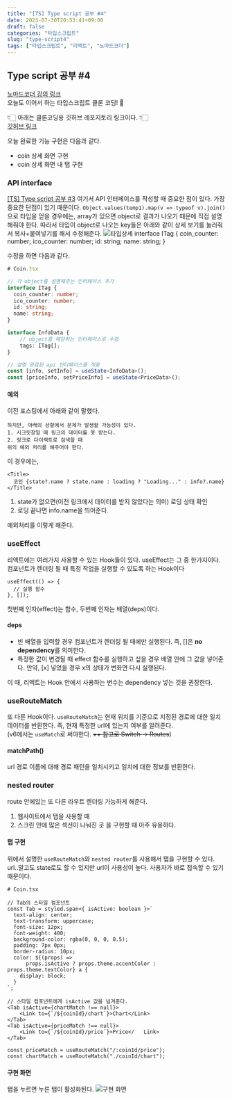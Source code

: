 ```yaml
---
title: "[TS] Type script 공부 #4"
date: 2023-07-30T20:53:41+09:00
draft: false
categories: "타입스크립트"
slug: "type-script4"
tags: ["타입스크립트", "리액트", "노마드코더"]
---
```


## Type script 공부 #4

[노마드코더 강의 링크](https://nomadcoders.co/react-masterclass/lobby)
<br>
오늘도 이어서 하는 타입스크립트 클론 코딩! 🐜

👇🏻 아래는 클론코딩용 깃허브 레포지토리 링크이다. 👇🏻<br>
[깃허브 링크](https://github.com/kimdaye77/crypto-tracker)

오늘 완료한 기능 구현은 다음과 같다.

- coin 상세 화면 구현
- coin 상세 화면 내 탭 구현

### API interface

[[TS] Type script 공부 #3](https://kimdaye77.github.io/posts/types-cript/type-script3/#type-%EC%A0%95%EB%B3%B4-%EC%83%9D%EC%84%B1) 여기서 API 인터페이스를 작성할 때 중요한 점이 있다. 가장 중요한 단점이 있기 때문이다.
`Object.values(temp1).map(v => typeof v).join()`으로 타입을 얻을 경우에는, array가 있으면 object로 결과가 나오기 때문에 직접 설명해줘야 한다.
따라서 타입이 object로 나오는 key들은 아래와 같이 상세 보기를 눌러줘서 복사+붙여넣기를 해서 수정해준다.
![타입상세](img/typescript4-1.png)
interface ITag {
coin_counter: number;
ico_counter: number;
id: string;
name: string;
}

수정을 하면 다음과 같다.

```ts
# Coin.tsx

// 각 object를 설명해주는 인터페이스 추가
interface ITag {
  coin_counter: number;
  ico_counter: number;
  id: string;
  name: string;
}

interface InfoData {
    // object를 해당하는 인터페이스로 수정
    tags: ITag[];
}

// 설명 완료된 api 인터페이스를 적용
const [info, setInfo] = useState<InfoData>();
const [priceInfo, setPriceInfo] = useState<PriceData>();

```

#### 예외

이전 포스팅에서 아래와 같이 말했다.

```
하지만, 아래의 상황에서 문제가 발생할 가능성이 있다.
1. 시크릿창일 때 링크의 데이터를 못 받는다.
2. 링크로 다이렉트로 검색할 때
위의 예외 처리를 해주어야 한다.
```

이 경우에는,

```tsx
<Title>
  코인 {state?.name ? state.name : loading ? "Loading..." : info?.name}
</Title>
```

1. state가 없으면(이전 링크에서 데이터를 받지 않았다는 의미) 로딩 상태 확인
2. 로딩 끝나면 info.name을 띄어준다.

예외처리를 이렇게 해준다.

### useEffect

리액트에는 여러가지 사용할 수 있는 Hook들이 있다. useEffect는 그 중 한가지이다.
컴포넌트가 렌더링 될 때 특정 작업을 실행할 수 있도록 하는 Hook이다

```tsx
useEffect(() => {
  // 실행 함수
}, []);
```

첫번째 인자(effect)는 함수, 두번째 인자는 배열(deps)이다.

#### deps

- 빈 배열을 입력할 경우 컴포넌트가 렌더링 될 때에만 실행된다.
  즉, []은 **no dependency**를 의미한다.
- 특정한 값이 변경될 때 effect 함수를 실행하고 싶을 경우 배열 안에 그 값을 넣어준다.
  만약, [x] 넣었을 경우 x의 상태가 변화면 다시 실행된다.

이 때, 리액트는 Hook 안에서 사용하는 변수는 dependency 넣는 것을 권장한다.

### useRouteMatch

또 다른 Hook이다. `useRouteMatch`는 현재 위치를 기준으로 지정된 경로에 대한 일치 데이터를 반환한다. 즉, 현재 특정한 url에 있는지 여부를 알려준다.<br>
(v6에서는 `useMatch`로 써야한다. ~~++ 참고로 Switch -> Routes~~)

#### matchPath()

url 경로 이름에 대해 경로 패턴을 일치시키고 일치에 대한 정보를 반환한다.

### nested router

route 안에있는 또 다른 라우트 렌더링 가능하게 해준다.

1. 웹사이트에서 탭을 사용할 때
2. 스크린 안에 많은 섹션이 나눠진 곳
   을 구현할 때 아주 유용하다.

#### 탭 구현

위에서 설명한 `useRouteMatch`와 `nested router`를 사용해서 탭을 구현할 수 있다. url..말고도 state로도 할 수 있지만 url이 사용성이 높다. 사용자가 바로 접속할 수 있기 때문이다.

```tsx
# Coin.tsx

// Tab의 스타일 컴포넌트
const Tab = styled.span<{ isActive: boolean }>`
  text-align: center;
  text-transform: uppercase;
  font-size: 12px;
  font-weight: 400;
  background-color: rgba(0, 0, 0, 0.5);
  padding: 7px 0px;
  border-radius: 10px;
  color: ${(props) =>
      props.isActive ? props.theme.accentColor : props.theme.textColor} a {
    display: block;
  }
`;

// 스타일 컴포넌트에게 isActive 값을 넘겨준다.
<Tab isActive={chartMatch !== null}>
    <Link to={`/${coinId}/chart`}>Chart</Link>
</Tab>
<Tab isActive={priceMatch !== null}>
    <Link to={`/${coinId}/price`}>Price</   Link>
</Tab>

const priceMatch = useRouteMatch("/:coinId/price");
const chartMatch = useRouteMatch("./coinId/chart");
```

#### 구현 화면

탭을 누르면 누른 탭이 활성화된다.
![구현 화면](img/typescript4-2.png)
